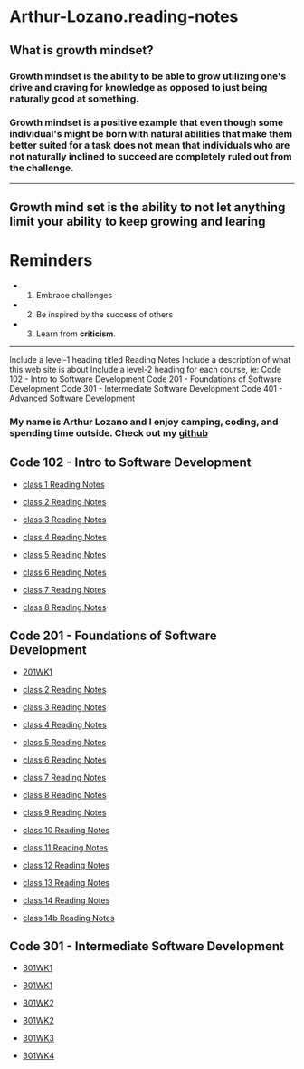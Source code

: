 # Arthur-Lozano.reading-notes
## What is growth mindset?
### Growth mindset is the ability to be able to grow utilizing one's drive and craving for knowledge as opposed to just being naturally good at something.
### Growth mindset is a positive example that even though some individual's might be born with natural abilities that make them better suited for a task does not mean that individuals who are not naturally inclined to succeed are completely ruled out from the challenge.  
---
## Growth mind set is the ability to **not** let anything limit your ability to keep growing and learing
# Reminders
* 1. Embrace challenges 
* 2. Be inspired by the success of others 
* 3. Learn from **criticism**.
---
Include a level-1 heading titled Reading Notes
Include a description of what this web site is about
Include a level-2 heading for each course, ie:
Code 102 - Intro to Software Development
Code 201 - Foundations of Software Development
Code 301 - Intermediate Software Development
Code 401 - Advanced Software Development

### My name is Arthur Lozano and I enjoy camping, coding, and spending time outside.  Check out my [github](https://github.com/Arthur-Lozano)


## Code 102 - Intro to Software Development

- [class 1 Reading Notes](class1.md)

- [class 2 Reading Notes](class2.md)

- [class 3 Reading Notes](class3.md)

- [class 4 Reading Notes](class4.md)

- [class 5 Reading Notes](class5.md)

- [class 6 Reading Notes](class6.md)

- [class 7 Reading Notes](class7.md)

- [class 8 Reading Notes](class8.md)

## Code 201 - Foundations of Software Development

- [201WK1](201class1.md)

- [class 2 Reading Notes](class-02.md)

- [class 3 Reading Notes](class-03.md)

- [class 4 Reading Notes](class-04.md)

- [class 5 Reading Notes](class-05.md)

- [class 6 Reading Notes](class-06.md)

- [class 7 Reading Notes](class-07.md)

- [class 8 Reading Notes](class-08.md)

- [class 9 Reading Notes](class-09.md)

- [class 10 Reading Notes](class-10.md)

- [class 11 Reading Notes](class-11.md)

- [class 12 Reading Notes](class-12.md)

- [class 13 Reading Notes](class-13.md)

- [class 14 Reading Notes](class-14.md)

- [class 14b Reading Notes](class-14b.md)

## Code 301 - Intermediate Software Development

- [301WK1](class-301-reading1.md)

- [301WK1](class-301-reading2.md)

- [301WK2](class-301-reading3.md)

- [301WK2](class-301-reading4.md)

- [301WK3](class-301-reading5.md)

- [301WK4](class-301-reading6.md)


























